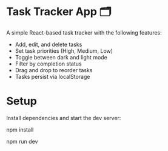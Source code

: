 # Task Tracker App 🗂️

A simple React-based task tracker with the following features:
- Add, edit, and delete tasks
- Set task priorities (High, Medium, Low)
- Toggle between dark and light mode
- Filter by completion status
- Drag and drop to reorder tasks
- Tasks persist via localStorage

# Setup

Install dependencies and start the dev server:

npm install

npm run dev